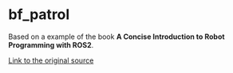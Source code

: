 # bf_patrol

Based on a example of the book **A Concise Introduction to Robot Programming with ROS2**.

[Link to the original source](https://github.com/fmrico/book_ros2/tree/main/br2_bt_patrolling)
